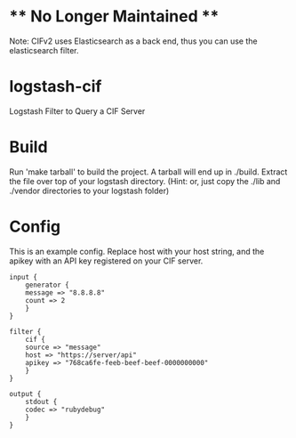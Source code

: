 ** No Longer Maintained **
==========================

Note: CIFv2 uses Elasticsearch as a back end, thus you can use the elasticsearch filter. 


logstash-cif
============

Logstash Filter to Query a CIF Server

Build
=====

Run 'make tarball' to build the project. A tarball will end up in ./build. Extract the file over top of your logstash directory. 
(Hint: or, just copy the ./lib and ./vendor directories to your logstash folder)


Config
======

This is an example config. Replace host with your host string, and the apikey with an API key registered on your CIF server.

```
input {
    generator {
	message => "8.8.8.8"
	count => 2
    }
}

filter {
    cif {
	source => "message"
	host => "https://server/api"
	apikey => "768ca6fe-feeb-beef-beef-0000000000"
    }
}

output {
    stdout { 
	codec => "rubydebug"
    }
}
```